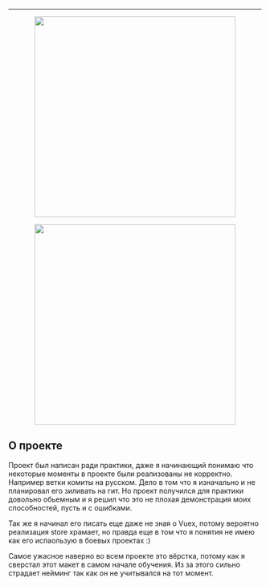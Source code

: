 ***
<p align="center"><img src="https://www.diera.ru/blog/content/images/2021/02/vue-logo-wide.png" width="400"></p>
<p align="center"><a href="https://laravel.com" target="_blank"><img src="https://raw.githubusercontent.com/laravel/art/master/logo-lockup/5%20SVG/2%20CMYK/1%20Full%20Color/laravel-logolockup-cmyk-red.svg" width="400"></a></p>

## О проекте
Проект был написан ради практики, даже я начинающий понимаю  что некоторые моменты в проекте 
были реализованы не корректно. Например ветки комиты на русском. 
Дело в том что я изначально и не планировал его зиливать на гит. 
Но проект получился для практики довольно обьемным и 
я решил что это не плохая демонстрация моих способностей, пусть и с ошибками.

Так же я начинал его писать еще даже не зная о Vuex, 
потому вероятно реализация store храмает, но правда еще в том 
что я понятия не имею как его испаользую в боевых проектах :)

Самое ужасное наверно во всем проекте это вёрстка,
потому как я сверстал этот макет в самом начале обучения. 
Из за этого сильно страдает нейминг так как он не учитывался на тот момент.
